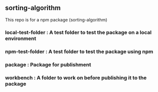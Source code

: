 ## sorting-algorithm
This repo is for a npm package (sorting-algorithm)

### local-test-folder : A test folder to test the package on a local environment
### npm-test-folder : A test folder to test the package using npm 
### package : Package for publishment
### workbench : A folder to work on before publishing it to the package
